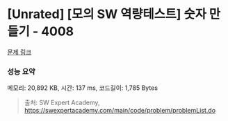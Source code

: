 # [Unrated] [모의 SW 역량테스트] 숫자 만들기 - 4008 

[문제 링크](https://swexpertacademy.com/main/code/problem/problemDetail.do?contestProbId=AWIeRZV6kBUDFAVH) 

### 성능 요약

메모리: 20,892 KB, 시간: 137 ms, 코드길이: 1,785 Bytes



> 출처: SW Expert Academy, https://swexpertacademy.com/main/code/problem/problemList.do